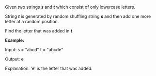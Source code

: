 
Given two strings  **_s_**  and  **_t_**  which consist of only lowercase letters.

String  **_t_**  is generated by random shuffling string  **_s_**  and then add one more letter at a random position.

Find the letter that was added in  **_t_**.

**Example:**

Input:
s = "abcd"
t = "abcde"

Output:
e

Explanation:
'e' is the letter that was added.
